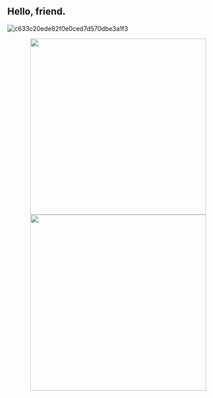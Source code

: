 ## Hello, friend.

![c633c20ede82f0e0ced7d570dbe3a1f3](https://giffiles.alphacoders.com/206/206739.gif)

<div align="center">
  <img width="400px" src="https://github-readme-stats.vercel.app/api?username=rodrishud&show_icons=true&theme=dracula&include_all_commits=true&count_private=true"/>
  <img width="400px"src="https://github-readme-stats.vercel.app/api/top-langs/?username=rodrishud&layout=compact&langs_count=7&theme=dracula"/>
</div>
